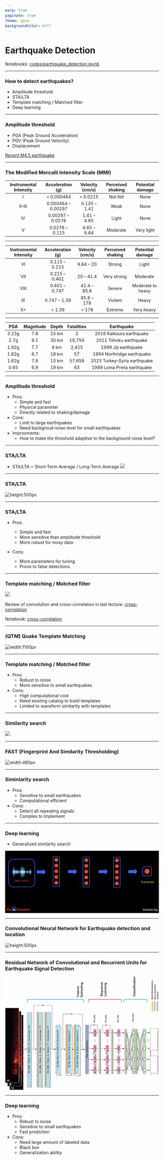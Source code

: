 ```yaml
---
marp: true
paginate: true
theme: gaia
backgroundColor: #fff
---
```


# Earthquake Detection
Notebooks: [codes/earthquake_detection.ipynb](codes/earthquake_detection/)

<!-- ---  -->

<!-- ### Download continuous seismic data

![height:500px](https://docs.obspy.org/_images/waveform_plotting_tutorial_4.png) -->

---

### How to detect earthquakes?

* Amplitude threshold
* STA/LTA
* Template matching / Matched filter
* Deep learning

---

### Amplitude threshold

- PGA (Peak Ground Acceleration)
- PGV (Peak Ground Velocity)
- Displacement

[Recent M4.5 earthquake](https://earthquake.usgs.gov/earthquakes/eventpage/nc73938736/executive)

---

### The Modified Mercalli Intensity Scale (MMI)

| Instrumental Intensity |  Acceleration (g)  | Velocity (cm/s) | Perceived shaking |  Potential damage |
|:----------------------:|:------------------:|:---------------:|:-----------------:|:-----------------:|
| I                      | < 0.000464         | < 0.0215        | Not felt          | None              |
| II–III                 | 0.000464 – 0.00297 | 0.135 – 1.41    | Weak              | None              |
| IV                     | 0.00297 – 0.0276   | 1.41 – 4.65     | Light             | None              |
| V                      | 0.0276 – 0.115     | 4.65 – 9.64     | Moderate          | Very light        |

--- 

| Instrumental Intensity |  Acceleration (g)  | Velocity (cm/s) | Perceived shaking |  Potential damage |
|:----------------------:|:------------------:|:---------------:|:-----------------:|:-----------------:|
| VI                     | 0.115 – 0.215      | 9.64 – 20       | Strong            | Light             |
| VII                    | 0.215 – 0.401      | 20 – 41.4       | Very strong       | Moderate          |
| VIII                   | 0.401 – 0.747      | 41.4 – 85.8     | Severe            | Moderate to heavy |
| IX                     | 0.747 – 1.39       | 85.8 – 178      | Violent           | Heavy             |
| X+                     | > 1.39             | > 178           | Extreme           | Very heavy        |

---

| PGA       | Magnitude  | Depth | Fatalities  |             Earthquake             |
|:---------:|:----------:|:-----:|:-----------:|:----------------------------------:|
| 3.23g    | 7.8        | 15 km | 2            | 2016 Kaikoura earthquake           |
| 2.7g     | 9.1        | 30 km | 19,759       | 2011 Tōhoku earthquake             |
| 1.92g    | 7.7        | 8 km  | 2,415        | 1999 Jiji earthquake               |
| 1.82g    | 6.7        | 18 km | 57           | 1994 Northridge earthquake         |
| 1.62g    | 7.8        | 10 km | 57,658       | 2023 Turkey–Syria earthquake       |
| 0.65     | 6.9        | 19 km | 63           | 1989 Loma Prieta earthquake        |

---


### Amplitude threshold

* Pros:
    - Simple and fast
    - Physical parameter
    - Directly related to shaking/damage
* Cons:
    - Limit to large earthquakes
    - Need backgroud noise level for small earthquakes
* Improvments:
    - How to make the threshold adaptive to the background noise level?

---

### STA/LTA

- STA/LTA = Short-Term Average / Long-Term Average
![](https://www.mdpi.com/sensors/sensors-19-00597/article_deploy/html/images/sensors-19-00597-g001-550.jpg)


---

### STA/LTA


![height:500px](https://docs.obspy.org/_images/trigger_tutorial_classic_sta_lta.png)


---

### STA/LTA

* Pros:
    - Simple and fast
    - More sensitive than amplitude threshold
    - More robust for noisy data

* Cons:
    - More parameters for tuning
    - Prone to false detections

---

### Template matching / Matched filter

![](https://upload.wikimedia.org/wikipedia/commons/9/98/Cross_Correlation_Animation.gif)

Review of convolution and cross-correlation in last lecture: [cross-correlation](https://ai4eps.github.io/EPS207_Observational_Seismology/lectures/02_signal_processing.html#12)

Notebook: [cross-correlation](https://ai4eps.github.io/EPS207_Observational_Seismology/lectures/codes/signal_processing/#convolution)

---

### (QTM) Quake Template Matching

![width:1100px](https://www.science.org/cms/10.1126/science.aaw6888/asset/a82e0ba0-4c86-4db8-9d24-5b16db8361bc/assets/graphic/364_767_f1.jpeg)


--- 

### Template matching / Matched filter

- Pros:
    - Robust to noise
    - More sensitive to small earthquakes
- Cons:
    - High computational cost
    - Need existing catalog to build templates
    - Limited to waveform similarity with templates

---

### Similarity search

<!-- ![](https://www.researchgate.net/profile/Eloi-Batlle/publication/228609631/figure/fig1/AS:669574030708741@1536650297568/Audio-Fingerprint-Framework_W640.jpg) -->

![](https://www.researchgate.net/publication/320856220/figure/fig1/AS:567016055676928@1512198570389/State-of-the-art-audio-fingerprinting-algorithms_W640.jpg)

--- 

### FAST (Fingerprint And Similarity Thresholding)

![width:480px](https://www.its.caltech.edu/~cyoon/img/fastgraphic_final.png)

--- 

### Siminlarity search

- Pros:
    - Sensitive to small earthquakes
    - Computational efficient
- Cons:
    - Detect all repeating signals
    - Complex to implement

---

### Deep learning

- Generalized similarity search

![width:1100px](./assets/Screenshot%202023-09-24%20at%2023.39.39.png)

---

### Convolutional Neural Network for Earthquake detection and location

![height:500px](https://www.science.org/cms/10.1126/sciadv.1700578/asset/06ce7224-a642-4b78-9ba5-d854cc8baf88/assets/graphic/1700578-f2.jpeg)


--- 
### Residual Network of Convolutional and Recurrent Units for Earthquake Signal Detection

![height:480px](./assets/cread.jpeg)

---
### Deep learning

- Pros:
    - Robust to noise
    - Sensitive to small earthquakes
    - Fast prediction
- Cons:
    - Need large amount of labeled data
    - Black box
    - Generalization ability
